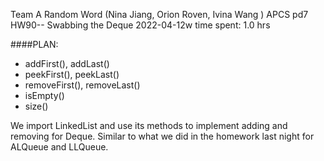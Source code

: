 Team A Random Word (Nina Jiang, Orion Roven, Ivina Wang )
APCS pd7
HW90-- Swabbing the Deque
2022-04-12w
time spent: 1.0 hrs

####PLAN:
* addFirst(), addLast()
* peekFirst(), peekLast()
* removeFirst(), removeLast()
* isEmpty()
* size()

We import LinkedList and use its methods to implement adding and removing for Deque. Similar to what we did in the homework last night for ALQueue and LLQueue.
